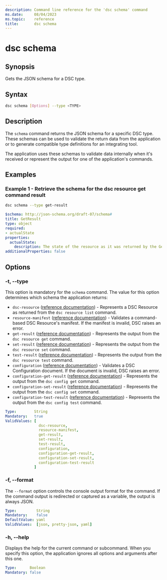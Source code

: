 ```yaml
---
description: Command line reference for the 'dsc schema' command
ms.date:     08/04/2023
ms.topic:    reference
title:       dsc schema
---
```


# dsc schema

## Synopsis

Gets the JSON schema for a DSC type.

## Syntax

```sh
dsc schema [Options] --type <TYPE>
```

## Description

The `schema` command returns the JSON schema for a specific DSC type. These schemas can be used to
validate the return data from the application or to generate compatible type definitions for an
integrating tool.

The application uses these schemas to validate data internally when it's received or represent the
output for one of the application's commands.

## Examples

### Example 1 - Retrieve the schema for the dsc resource get command result

```sh
dsc schema --type get-result
```

```yaml
$schema: http://json-schema.org/draft-07/schema#
title: GetResult
type: object
required:
- actualState
properties:
  actualState:
    description: The state of the resource as it was returned by the Get method.
additionalProperties: false
```

## Options

### -t, --type

This option is mandatory for the `schema` command. The value for this option determines which
schema the application returns:

- `dsc-resource` ([reference documentation][01]) - Represents a DSC Resource as returned from the
  `dsc resource list` command.
- `resource-manifest` ([reference documentation][02]) - Validates a command-based DSC Resource's
  manifest. If the manifest is invalid, DSC raises an error.
- `get-result` ([reference documentation][03]) - Represents the output from the `dsc resource get`
  command.
- `set-result` ([reference documentation][04]) - Represents the output from the `dsc resource set`
  command.
- `test-result` ([reference documentation][05]) - Represents the output from the
  `dsc resource test` command.
- `configuration` ([reference documentation][06]) - Validates a DSC Configuration document. If the
  document is invalid, DSC raises an error.
- `configuration-get-result` ([reference documentation][07]) - Represents the output from the
  `dsc config get` command.
- `configuration-set-result` ([reference documentation][08]) - Represents the output from the
  `dsc config set` command.
- `configuration-test-result` ([reference documentation][09]) - Represents the output from the
  `dsc config test` command.

```yaml
Type:        String
Mandatory:   true
ValidValues: [
               dsc-resource,
               resource-manifest,
               get-result,
               set-result,
               test-result,
               configuration,
               configuration-get-result,
               configuration-set-result,
               configuration-test-result
             ]
```

### -f, --format

The `--format` option controls the console output format for the command. If the command output is
redirected or captured as a variable, the output is always JSON.

```yaml
Type:         String
Mandatory:    false
DefaultValue: yaml
ValidValues:  [json, pretty-json, yaml]
```

### -h, --help

Displays the help for the current command or subcommand. When you specify this option, the
application ignores all options and arguments after this one.

```yaml
Type:      Boolean
Mandatory: false
```

[01]: ../../schemas/outputs/resource/list.md
[02]: ../../schemas/resource/manifest/root.md
[03]: ../../schemas/outputs/resource/get.md
[04]: ../../schemas/outputs/resource/set.md
[05]: ../../schemas/outputs/resource/test.md
[06]: ../../schemas/config/document.md
[07]: ../../schemas/outputs/config/get.md
[08]: ../../schemas/outputs/config/set.md
[09]: ../../schemas/outputs/config/test.md
